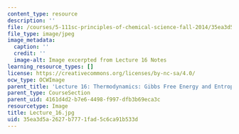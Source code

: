 ```yaml
---
content_type: resource
description: ''
file: /courses/5-111sc-principles-of-chemical-science-fall-2014/35ea3d5a2627b7771fad5c6ca91b533d_Lecture_16.jpg
file_type: image/jpeg
image_metadata:
  caption: ''
  credit: ''
  image-alt: Image excerpted from Lecture 16 Notes
learning_resource_types: []
license: https://creativecommons.org/licenses/by-nc-sa/4.0/
ocw_type: OCWImage
parent_title: 'Lecture 16: Thermodynamics: Gibbs Free Energy and Entropy'
parent_type: CourseSection
parent_uid: 4161d4d2-b7e6-4498-f997-dfb3b69eca3c
resourcetype: Image
title: Lecture_16.jpg
uid: 35ea3d5a-2627-b777-1fad-5c6ca91b533d
---
```

